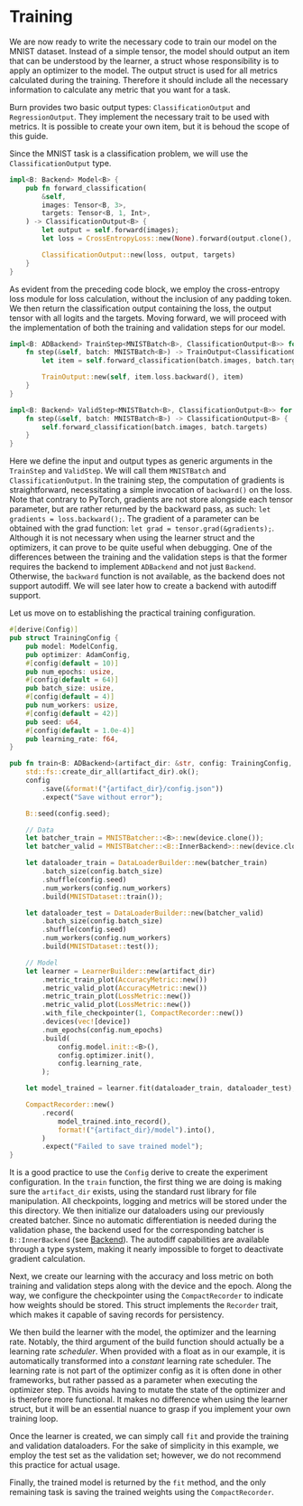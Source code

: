 # Training

We are now ready to write the necessary code to train our model on the MNIST dataset.
Instead of a simple tensor, the model should output an item that can be understood by the learner, a struct whose responsibility is to apply an optimizer to the model.
The output struct is used for all metrics calculated during the training.
Therefore it should include all the necessary information to calculate any metric that you want for a task.

Burn provides two basic output types: `ClassificationOutput` and `RegressionOutput`. They implement the necessary trait to be used with metrics. It is possible to create your own item, but it is behoud the scope of this guide.

Since the MNIST task is a classification problem, we will use the `ClassificationOutput` type. 


```rust , ignore
impl<B: Backend> Model<B> {
    pub fn forward_classification(
        &self,
        images: Tensor<B, 3>,
        targets: Tensor<B, 1, Int>,
    ) -> ClassificationOutput<B> {
        let output = self.forward(images);
        let loss = CrossEntropyLoss::new(None).forward(output.clone(), targets.clone());

        ClassificationOutput::new(loss, output, targets)
    }
}
```

As evident from the preceding code block, we employ the cross-entropy loss module for loss calculation, without the inclusion of any padding token.
We then return the classification output containing the loss, the output tensor with all logits and the targets.
Moving forward, we will proceed with the implementation of both the training and validation steps for our model.

```rust , ignore
impl<B: ADBackend> TrainStep<MNISTBatch<B>, ClassificationOutput<B>> for Model<B> {
    fn step(&self, batch: MNISTBatch<B>) -> TrainOutput<ClassificationOutput<B>> {
        let item = self.forward_classification(batch.images, batch.targets);

        TrainOutput::new(self, item.loss.backward(), item)
    }
}

impl<B: Backend> ValidStep<MNISTBatch<B>, ClassificationOutput<B>> for Model<B> {
    fn step(&self, batch: MNISTBatch<B>) -> ClassificationOutput<B> {
        self.forward_classification(batch.images, batch.targets)
    }
}
```

Here we define the input and output types as generic arguments in the `TrainStep` and `ValidStep`. We will call them `MNISTBatch` and `ClassificationOutput`.
In the training step, the computation of gradients is straightforward, necessitating a simple invocation of `backward()` on the loss.
Note that contrary to PyTorch, gradients are not store alongside each tensor parameter, but are rather returned by the backward pass, as such: `let gradients = loss.backward();`.
The gradient of a parameter can be obtained with the grad function: `let grad = tensor.grad(&gradients);`. Although it is not necessary when using the learner struct and the optimizers, it can prove to be quite useful when debugging.
One of the differences between the training and the validation steps is that the former requires the backend to implement `ADBackend` and not just `Backend`.
Otherwise, the `backward` function is not available, as the backend does not support autodiff.
We will see later how to create a backend with autodiff support.

Let us move on to establishing the practical training configuration.

```rust , ignore
#[derive(Config)]
pub struct TrainingConfig {
    pub model: ModelConfig,
    pub optimizer: AdamConfig,
    #[config(default = 10)]
    pub num_epochs: usize,
    #[config(default = 64)]
    pub batch_size: usize,
    #[config(default = 4)]
    pub num_workers: usize,
    #[config(default = 42)]
    pub seed: u64,
    #[config(default = 1.0e-4)]
    pub learning_rate: f64,
}

pub fn train<B: ADBackend>(artifact_dir: &str, config: TrainingConfig, device: B::Device) {
    std::fs::create_dir_all(artifact_dir).ok();
    config
        .save(&format!("{artifact_dir}/config.json"))
        .expect("Save without error");

    B::seed(config.seed);

    // Data
    let batcher_train = MNISTBatcher::<B>::new(device.clone());
    let batcher_valid = MNISTBatcher::<B::InnerBackend>::new(device.clone());

    let dataloader_train = DataLoaderBuilder::new(batcher_train)
        .batch_size(config.batch_size)
        .shuffle(config.seed)
        .num_workers(config.num_workers)
        .build(MNISTDataset::train());

    let dataloader_test = DataLoaderBuilder::new(batcher_valid)
        .batch_size(config.batch_size)
        .shuffle(config.seed)
        .num_workers(config.num_workers)
        .build(MNISTDataset::test());

    // Model
    let learner = LearnerBuilder::new(artifact_dir)
        .metric_train_plot(AccuracyMetric::new())
        .metric_valid_plot(AccuracyMetric::new())
        .metric_train_plot(LossMetric::new())
        .metric_valid_plot(LossMetric::new())
        .with_file_checkpointer(1, CompactRecorder::new())
        .devices(vec![device])
        .num_epochs(config.num_epochs)
        .build(
            config.model.init::<B>(),
            config.optimizer.init(),
            config.learning_rate,
        );

    let model_trained = learner.fit(dataloader_train, dataloader_test);

    CompactRecorder::new()
        .record(
            model_trained.into_record(),
            format!("{artifact_dir}/model").into(),
        )
        .expect("Failed to save trained model");
}
```

It is a good practice to use the `Config` derive to create the experiment configuration.
In the `train` function, the first thing we are doing is making sure the `artifact_dir` exists, using the standard rust library for file manipulation.
All checkpoints, logging and metrics will be stored under the this directory.
We then initialize our dataloaders using our previously created batcher.
Since no automatic differentiation is needed during the validation phase, the backend used for the corresponding batcher is `B::InnerBackend` (see [Backend](./backend.md)).
The autodiff capabilities are available through a type system, making it nearly impossible to forget to deactivate gradient calculation.

Next, we create our learning with the accuracy and loss metric on both training and validation steps along with the device and the epoch.
Along the way, we configure the checkpointer using the `CompactRecorder` to indicate how weights should be stored.
This struct implements the `Recorder` trait, which makes it capable of saving records for persistency.

We then build the learner with the model, the optimizer and the learning rate.
Notably, the third argument of the build function should actually be a learning rate _scheduler_. When provided with a float as in our example, it is automatically transformed into a _constant_ learning rate scheduler.
The learning rate is not part of the optimizer config as it is often done in other frameworks, but rather passed as a parameter when executing the optimizer step.
This avoids having to mutate the state of the optimizer and is therefore more functional.
It makes no difference when using the learner struct, but it will be an essential nuance to grasp if you implement your own training loop. <!--- insert link to related more advanced stuff ---> 

Once the learner is created, we can simply call `fit` and provide the training and validation dataloaders.
For the sake of simplicity in this example, we employ the test set as the validation set; however, we do not recommend this practice for actual usage.

Finally, the trained model is returned by the `fit` method, and the only remaining task is saving the trained weights using the `CompactRecorder`.
